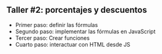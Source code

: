 ## Taller #2: porcentajes y descuentos

- Primer paso: definir las fórmulas
- Segundo paso: implementar las fórmulas en JavaScript
- Tercer paso: Crear funciones
- Cuarto paso: interactuar con HTML desde JS